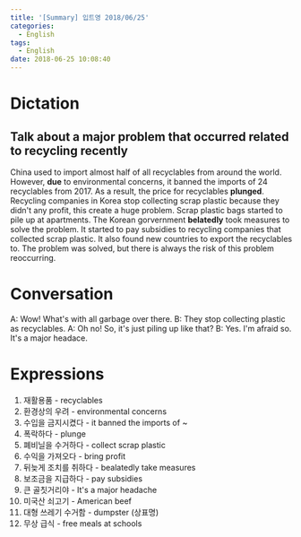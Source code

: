 ```yaml
---
title: '[Summary] 입트영 2018/06/25'
categories:
  - English
tags:
  - English
date: 2018-06-25 10:08:40
---
```


# Dictation
## Talk about a major problem that occurred related to recycling recently

China used to import almost half of all recyclables from around the world. However, **due** to environmental concerns, it banned the imports of 24 recyclables from 2017. As a result, the price for recyclables **plunged**. Recycling companies in Korea stop collecting scrap plastic because they didn't any profit, this create a huge problem. Scrap plastic bags started to pile up at apartments. The Korean gorvernment **belatedly** took measures to solve the problem. It started to pay subsidies to recycling companies that collected scrap plastic. It also found new countries to export the recyclables to. The problem was solved, but there is always the risk of this problem reoccurring.

# Conversation
A: Wow! What's with all garbage over there.
B: They stop collecting plastic as recyclables.
A: Oh no! So, it's just piling up like that?
B: Yes. I'm afraid so. It's a major headace.

# Expressions
1. 재활용품 - recyclables
2. 환경상의 우려 - environmental concerns
3. 수입을 금지시켰다 - it banned the imports of ~
4. 폭락하다 - plunge
5. 폐비닐을 수거하다 - collect scrap plastic
6. 수익을 가져오다 - bring profit
7. 뒤늦게 조치를 취하다 - bealatedly take measures
8. 보조금을 지급하다 - pay subsidies
9. 큰 골칫거리야 - It's a major headache
10. 미국산 쇠고기 - American beef
11. 대형 쓰레기 수거함 - dumpster (상표명)
12. 무상 급식 - free meals at schools